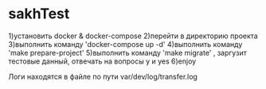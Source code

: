 # sakhTest

1)установить docker & docker-compose 
2)перейти в директорию проекта
3)выполнить команду 'docker-compose up -d' 
4)выполнить команду 'make prepare-project'
5)выполнить команду 'make migrate' , заргузит тестовые данный, отвечать на вопросы y и yes
6)enjoy

Логи находятся в файле по пути var/dev/log/transfer.log

